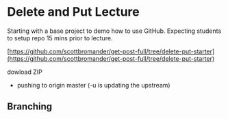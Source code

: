 # Delete and Put Lecture

Starting with a base project to demo how to use GitHub. Expecting students to setup repo 15 mins prior to lecture.

[https://github.com/scottbromander/get-post-full/tree/delete-put-starter](https://github.com/scottbromander/get-post-full/tree/delete-put-starter)

dowload ZIP

- pushing to origin master (-u is updating the upstream)


## Branching
